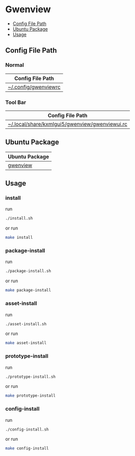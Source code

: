 

# Gwenview

* [Config File Path](#config-file-path)
* [Ubuntu Package](#ubuntu-package)
* [Usage](#usage)




## Config File Path


### Normal

| Config File Path |
| ---------------- |
| [~/.config/gwenviewrc](./asset/overlay/etc/skel/.config/gwenviewrc) |


### Tool Bar

| Config File Path |
| --- |
| [~/.local/share/kxmlgui5/gwenview/gwenviewui.rc](./asset/overlay/etc/skel/.local/share/kxmlgui5/gwenview/gwenviewui.rc) |




## Ubuntu Package

| Ubuntu Package |
| -------------- |
| [gwenview](https://packages.ubuntu.com/noble/gwenview) |




## Usage


### install

run

``` sh
./install.sh
```

or run

``` sh
make install
```


### package-install

run

``` sh
./package-install.sh
```

or run

``` sh
make package-install
```


### asset-install

run

``` sh
./asset-install.sh
```

or run

``` sh
make asset-install
```


### prototype-install

run

``` sh
./prototype-install.sh
```

or run

``` sh
make prototype-install
```


### config-install

run

``` sh
./config-install.sh
```

or run

``` sh
make config-install
```
